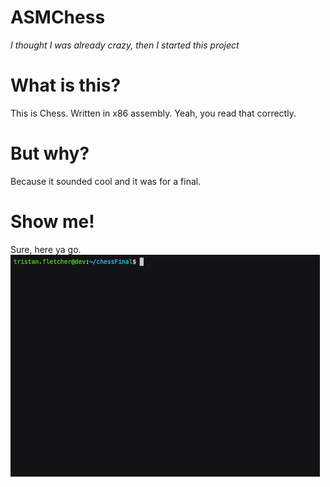 # ASMChess
_I thought I was already crazy, then I started this project_

# What is this?

This is Chess. Written in x86 assembly. Yeah, you read that correctly. 

# But why?

Because it sounded cool and it was for a final.

# Show me!

Sure, here ya go.
![Overall Chess](MEDIA/overall.gif)